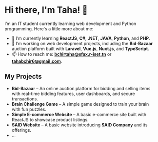 # Hi there, I'm Taha! 👋

I’m an IT student currently learning web development and Python programming. Here's a little more about me:

- 🌱 I’m currently learning **ReactJS**, **C#**, **.NET**, **JAVA**, **Python**, and **PHP**.
- 🔭 I’m working on web development projects, including the **Bid-Bazaar** auction platform built with **Laravel**, **Vue.js**, **Nuxt.js**, and **TypeScript**.
- 📫 How to reach me: **bchirtaha@sfax.r-iset.tn** or **tahabchir6@gmail.com**.

## My Projects

- **Bid-Bazaar** – An online auction platform for bidding and selling items with real-time bidding features, user dashboards, and secure transactions.
- **Brain Challenge Game** – A simple game designed to train your brain with fun puzzles.
- **Simple E-commerce Website** – A basic e-commerce site built with ReactJS to showcase product listings.
- **SAID Website** – A basic website introducing **SAID Company** and its offerings.
- ...
